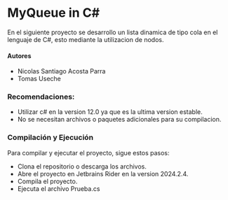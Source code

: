 # MyQueue in C#

En el siguiente proyecto se desarrollo un lista dinamica de tipo cola en el lenguaje de  C#, esto mediante la utilizacion de nodos.


#### Autores

- Nicolas Santiago Acosta Parra
- Tomas Useche


### Recomendaciones:

- Utilizar c# en la version 12.0 ya que es la ultima version estable.
- No se necesitan archivos o paquetes adicionales para su compilacion.

  
### Compilación y Ejecución

Para compilar y ejecutar el proyecto, sigue estos pasos:

- Clona el repositorio o descarga los archivos.
- Abre el proyecto en Jetbrains Rider en la version 2024.2.4.
- Compila el proyecto.
- Ejecuta el archivo Prueba.cs
